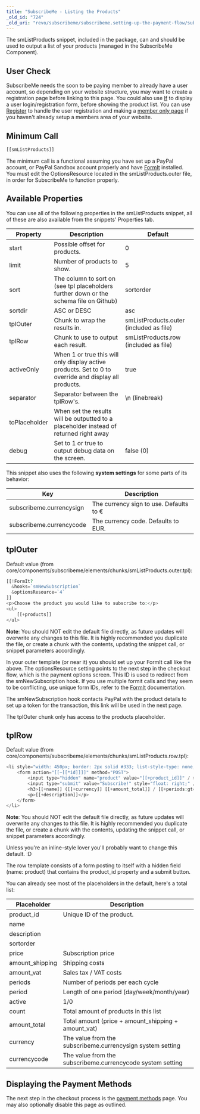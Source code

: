 ```yaml
---
title: "SubscribeMe - Listing the Products"
_old_id: "724"
_old_uri: "revo/subscribeme/subscribeme.setting-up-the-payment-flow/subscribeme-listing-the-products"
---
```


The smListProducts snippet, included in the package, can and should be used to output a list of your products (managed in the SubscribeMe Component).

## User Check

SubscribeMe needs the soon to be paying member to already have a user account, so depending on your website structure, you may want to create a registration page before linking to this page. You could also use [If](/extras/if "If") to display a user login/registration form, before showing the product list. You can use [Register](/extras/login/login.register "Login.Register") to handle the user registration and making a [member only page](administering-your-site/security/security-tutorials/making-member-only-pages "Making Member-Only Pages") if you haven't already setup a members area of your website.

## Minimum Call

``` php 
[[smListProducts]]
```

The minimum call is a functional assuming you have set up a PayPal account, or PayPal Sandbox account properly and have [FormIt](/extras/formit "FormIt") installed. You must edit the OptionsResource located in the smListProducts.outer file, in order for SubscribeMe to function properly.

## Available Properties

You can use all of the following properties in the smListProducts snippet, all of these are also available from the snippets' Properties tab.

| Property      | Description                                                                                           | Default                                 |
| ------------- | ----------------------------------------------------------------------------------------------------- | --------------------------------------- |
| start         | Possible offset for products.                                                                         | 0                                       |
| limit         | Number of products to show.                                                                           | 5                                       |
| sort          | The column to sort on (see tpl placeholders further down or the schema file on Github)                | sortorder                               |
| sortdir       | ASC or DESC                                                                                           | asc                                     |
| tplOuter      | Chunk to wrap the results in.                                                                         | smListProducts.outer (included as file) |
| tplRow        | Chunk to use to output each result.                                                                   | smListProducts.row (included as file)   |
| activeOnly    | When 1 or true this will only display active products. Set to 0 to override and display all products. | true                                    |
| separator     | Separator between the tplRow's.                                                                       | \\n (linebreak)                         |
| toPlaceholder | When set the results will be outputted to a placeholder instead of returned right away                |                                         |
| debug         | Set to 1 or true to output debug data on the screen.                                                  | false (0)                               |

This snippet also uses the following **system settings** for some parts of its behavior:

| Key                      | Description                             |
| ------------------------ | --------------------------------------- |
| subscribeme.currencysign | The currency sign to use. Defaults to € |
| subscribeme.currencycode | The currency code. Defaults to EUR.     |

## tplOuter

Default value (from core/components/subscribeme/elements/chunks/smListProducts.outer.tpl):

``` php 
[[!FormIt?
  &hooks=`smNewSubscription`
  &optionsResource=`4`
]]
<p>Choose the product you would like to subscribe to:</p>
<ul>
    [[+products]]
</ul>
```

**Note**: You should NOT edit the default file directly, as future updates will overwrite any changes to this file. It is highly recommended you duplicate the file, or create a chunk with the contents, updating the snippet call, or snippet parameters accordingly.

In your outer template (or near it) you should set up your FormIt call like the above. The optionsResource setting points to the next step in the checkout flow, which is the payment options screen. This ID is used to redirect from the smNewSubscription hook. If you use multiple formit calls and they seem to be conflicting, use unique form IDs, refer to the [FormIt](/extras/formit "FormIt") documentation.

The smNewSubscription hook contacts PayPal with the product details to set up a token for the transaction, this link will be used in the next page.

The tplOuter chunk only has access to the products placeholder.

## tplRow

Default value (from core/components/subscribeme/elements/chunks/smListProducts.row.tpl):

``` php 
<li style="width: 450px; border: 2px solid #333; list-style-type: none; padding: 15px;">
    <form action="[[~[[*id]]]]" method="POST">
        <input type="hidden" name="product" value="[[+product_id]]" / >
        <input type="submit" value="Subscribe!" style="float: right;" />
        <h3>[[+name]] ([[+currency]] [[+amount_total]] / [[+periods:gt=`1`:then=`[[+periods]] [[+period]]`:else=`[[+period]]`]])</h3>
        <p>[[+description]]</p>
    </form>
</li>
```

**Note**: You should NOT edit the default file directly, as future updates will overwrite any changes to this file. It is highly recommended you duplicate the file, or create a chunk with the contents, updating the snippet call, or snippet parameters accordingly.

Unless you're an inline-style lover you'll probably want to change this default. :D

The row template consists of a form posting to itself with a hidden field (name: product) that contains the product\_id property and a submit button.

You can already see most of the placeholders in the default, here's a total list:

| Placeholder      | Description                                                |
| ---------------- | ---------------------------------------------------------- |
| product\_id      | Unique ID of the product.                                  |
| name             |                                                            |
| description      |                                                            |
| sortorder        |                                                            |
| price            | Subscription price                                         |
| amount\_shipping | Shipping costs                                             |
| amount\_vat      | Sales tax / VAT costs                                      |
| periods          | Number of periods per each cycle                           |
| period           | Length of one period (day/week/month/year)                 |
| active           | 1/0                                                        |
| count            | Total amount of products in this list                      |
| amount\_total    | Total amount (price + amount\_shipping + amount\_vat)      |
| currency         | The value from the subscribeme.currencysign system setting |
| currencycode     | The value from the subscribeme.currencycode system setting |

## Displaying the Payment Methods

The next step in the checkout process is the [payment methods](/extras/subscribeme/subscribeme.setting-up-the-payment-flow/subscribeme-setting-up-the-payment-methods "SubscribeMe - Setting up the Payment Methods") page. You may also optionally disable this page as outlined.